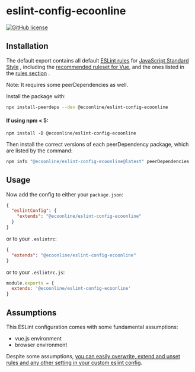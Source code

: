 # eslint-config-ecoonline

[![GitHub license](https://img.shields.io/github/license/ecoonline/eslint-config-ecoonline)](https://github.com/ecoonline/eslint-config-ecoonline/blob/master/LICENSE.md)

## Installation

The default export contains all default [ESLint rules](https://github.com/standard/eslint-config-standard) for [JavaScript Standard Style](http://standardjs.com/) , including
the [recommended ruleset for Vue](https://eslint.vuejs.org/), and the ones listed in the [rules section](https://github.com/dsb-norge/eslint-config-dsb-vue/blob/master/index.js) .

Note: It requires some peerDependencies as well.

Install the package with:

```sh
npx install-peerdeps --dev @ecoonline/eslint-config-ecoonline
```

#### If using npm < 5:

```
npm install -D @ecoonline/eslint-config-ecoonline
``` 
 
Then install the correct versions of each peerDependency package, which are
listed by the command:

```sh
npm info "@ecoonline/eslint-config-ecoonline@latest" peerDependencies
```

## Usage

Now add the config to either your `package.json`:

```json
{
  "eslintConfig": {
    "extends": "@ecoonline/eslint-config-ecoonline"
  }
}
```

or to your `.eslintrc`:

```json
{
  "extends": "@ecoonline/eslint-config-ecoonline"
}
```

or to your `.eslintrc.js`:

```js
module.exports = {
  extends: '@ecoonline/eslint-config-ecoonline'
}
```

## Assumptions

This ESLint configuration comes with some fundamental assumptions:

- vue.js environment
- browser environment

Despite some assumptions, [you can easily overwrite, extend and unset
rules and any other setting in your custom eslint config](https://eslint.org/docs/user-guide/configuring).
